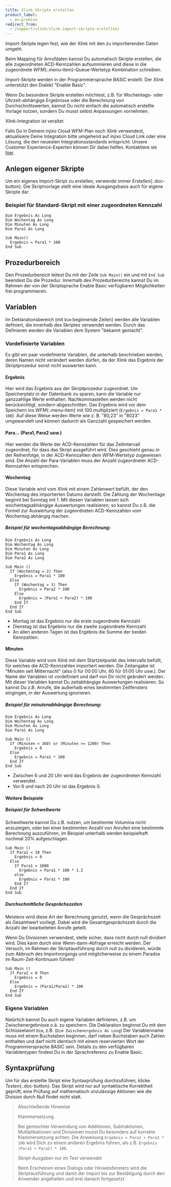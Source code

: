 ```yaml
---
title: Xlink Skripte erstellen
product_label:
  - on-premise
redirect_from:
  - /support/xlink/xlink-import-skripte-erstellen/
---
```


Import-Skripte legen fest, wie der Xlink mit den zu importierenden Daten umgeht.

Beim Mapping für Anrufdaten kannst Du automatisch Skripte erstellen, die alle zugeordneten ACD-Kennzahlen aufsummieren und diese in die zugeordnete _WFM_{:.menu-item}-Queue-Wertetyp Kombination schreiben.

Import-Skripte werden in der Programmiersprache _BASIC_ erstellt. Der Xlink unterstützt den Dialekt "Enable Basic".

Wenn Du besondere Skripte erstellen möchtest, z.B. für Wochentags- oder Uhrzeit-abhängige Ergebnisse oder die Berechnung von Durchschnittswerten, kannst Du nicht einfach die automatisch erstellte Vorlage nutzen, sondern Du musst selbst Anpassungen vornehmen.

<div markdown="1" class="hint-box-default hint-box-red">

Xlink-Integration ist veraltet

Falls Du in Deinem injixo Cloud WFM-Plan noch Xlink verwendest, aktualisiere Deine Integration bitte umgehend auf injixo Cloud Link oder eine Lösung, die den neuesten Integrationsstandards entspricht. Unsere Customer Experience-Experten können Dir dabei helfen. Kontaktiere sie [hier](https://www.injixo.com/contact/?message_type=support-enquiry&message=Ich%20m%C3%B6chte%20Unterst%C3%BCtzung%20beim%20Update%20meiner%20Integration.%20Mir%20ist%20bewusst,%20dass%20dies%20notwendig%20ist,%20um%20den%20Datenimport%20zu%20injixo%20auch%20nach%20dem%2030.%20Januar%202023%20ohne%20Unterbrechung%20zu%20gew%C3%A4hrleisten.).

</div>

## Anlegen eigener Skripte

Um ein eigenes Import-Skript zu erstellen, verwende immer _Erstellen_{:.doc-button}. Die Skriptvorlage stellt eine ideale Ausgangsbasis auch für eigene Skripte dar.

### Beispiel für Standard-Skript mit einer zugeordneten Kennzahl

```
Dim Ergebnis As Long
Dim Wochentag As Long
Dim Minuten As Long
Dim Para1 As Long

Sub Main()
  Ergebnis = Para1 * 100
End Sub
```

## Prozedurbereich

Den Prozedurbereich leitest Du mit der Zeile `Sub Main()` ein und mit `End Sub` beendest Du die Prozedur. Innerhalb des Prozedurbereichs kannst Du im Rahmen der von der Skriptsprache Enable Basic verfügbaren Möglichkeiten frei programmieren.

## Variablen

Im Deklarationsbereich (mit `Dim` beginnende Zeilen) werden alle Variablen definiert, die innerhalb des Skriptes verwendet werden. Durch das Definieren werden die Variablen dem System "bekannt gemacht".

### Vordefinierte Variablen

Es gibt ein paar vordefinierte Variablen, die unterhalb beschrieben werden, deren Namen nicht verändert werden dürfen, da der Xlink das Ergebnis der Skriptprozedur sonst nicht auswerten kann.

#### Ergebnis

Hier wird das Ergebnis aus der Skriptprozedur zugeordnet. Um Speicherplatz in der Datenbank zu sparen, kann die Variable nur ganzzahlige Werte enthalten. Nachkommastellen werden nicht berücksichtigt, sondern abgeschnitten. Das Ergebnis wird vor dem Speichern ins _WFM_{:.menu-item} mit 100 multipliziert (`Ergebnis = Para1 * 100`). Auf diese Weise werden Werte wie z.&nbsp;B. "80,23" in "8023" umgewandelt und können dadurch als Ganzzahl gespeichert werden.

#### Para... (Para1, Para2 usw.)

Hier werden die Werte der ACD-Kennzahlen für das Zeitintervall zugeordnet, für dass das Skript ausgeführt wird. Dies geschieht genau in der Reihenfolge, in der ACD-Kennzahlen dem WFM-Wertetyp zugewiesen sind. Die Anzahl der Para-Variablen muss der Anzahl zugeordneter ACD-Kennzahlen entsprechen.

#### Wochentag

Diese Variable wird vom Xlink mit einem Zahlenwert befüllt, der den Wochentag des importierten Datums darstellt. Die Zählung der Wochentage beginnt bei Sonntag mit 1. Mit diesen Variablen lassen sich wochentagsabhängige Auswertungen realisieren; so kannst Du z.B. die Formel zur Auswertung der zugeordneten ACD-Kennzahlen vom Wochentag abhängig machen.

##### Beispiel für wochentagsabhängige Berechnung:

```
Dim Ergebnis As Long
Dim Wochentag As Long
Dim Minuten As Long
Dim Para1 As Long
Dim Para2 As Long

Sub Main ()
  If (Wochentag = 2) Then
    Ergebnis = Para1 * 100
  Else
    If (Wochentag = 3) Then
      Ergebnis = Para2 * 100
    Else
      Ergebnis = (Para1 + Para2) * 100
    End If
  End If
End Sub
```

- Montag ist das Ergebnis nur die erste zugeordnete Kennzahl
- Dienstag ist das Ergebnis nur die zweite zugeordnete Kennzahl
- An allen anderen Tagen ist das Ergebnis die Summe der beiden Kennzahlen.

#### Minuten

Diese Variable wird vom Xlink mit dem Startzeitpunkt des Intervalls befüllt, für welches die ACD-Kennzahlen importiert werden. Die Zeitangabe ist "Minuten seit Mitternacht" (also 0 für 00:00 Uhr, 60 für 01:00 Uhr usw.). Der Name der Variablen ist vordefiniert und darf von Dir nicht geändert werden. Mit dieser Variablen kannst Du zeitabhängige Auswertungen realisieren. So kannst Du z.B. Anrufe, die außerhalb eines bestimmten Zeitfensters eingingen, in der Auswertung ignorieren.

##### Beispiel für minutenabhängige Berechnung:

```
Dim Ergebnis As Long
Dim Wochentag As Long
Dim Minuten As Long
Dim Para1 As Long

Sub Main ()
  If (Minuten < 360) or (Minuten >= 1200) Then
    Ergebnis = 0
  Else
    Ergebnis = Para1 * 100
  End If
End Sub
```

- Zwischen 6 und 20 Uhr wird das Ergebnis der zugeordneten Kennzahl verwendet.
- Vor 6 und nach 20 Uhr ist das Ergebnis 0.

#### Weitere Beispiele

##### Beispiel für Schwellwerte

Schwellwerte kannst Du z.B. nutzen, um bestimmte Volumina nicht anzuzeigen, oder bei einer bestimmten Anzahl von Anrufen eine bestimmte Berechnung auszuführen, im Beispiel unterhalb werden beispielhaft nochmal 20% aufgeschlagen.

```
Sub Main ()
  If Para1 < 10 Then
    Ergebnis = 0
  Else
    If Para1 > 1000
      Ergebnis = Para1 * 100 * 1.2
    else
      Ergebnis = Para1 * 100
    End If
  End If
End Sub
```

##### Durchschnittliche Gesprächszeiten

Meistens wird diese Art der Berechnung genutzt, wenn die Gesprächszeit als Gesamtwert vorliegt. Dabei wird die Gesamtgesprächszeit durch die Anzahl der bearbeiteten Anrufe geteilt.

Wenn Du Divisionen verwendest, stelle sicher, dass nicht durch null dividiert wird. Dies kann durch eine Wenn-dann-Abfrage erreicht werden. Der Versuch, im Rahmen der Skriptausführung durch null zu dividieren, würde zum Abbruch des Importvorgangs und möglicherweise zu einem Paradox im Raum-Zeit-Kontinuum führen!

```
Sub Main ()
  If Para2 = 0 Then
    Ergebnis = 0
  Else
    Ergebnis = (Para1/Para2) * 100
  End If
End Sub
```

### Eigene Variablen

Natürlich kannst Du auch eigene Variablen definieren, z.B. um Zwischenergebnisse o.ä. zu speichern. Die Deklaration beginnst Du mit dem Schlüsselwort `Dim`, z.B. (`Dim Zwischenergebnis As Long`) Der Variablenname muss mit einem Buchstaben beginnen, darf neben Buchstaben auch Zahlen enthalten und darf nicht identisch mit einem reservierten Wort der Programmiersprache BASIC sein. Details zu den verfügbaren Variablentypen findest Du in der Sprachreferenz zu Enable Basic.

## Syntaxprüfung

Um für das erstellte Skript eine Syntaxprüfung durchzuführen, klicke _Testen_{:.doc-button}. Das Skript wird nur auf syntaktische Korrektheit geprüft, eine Prüfung auf mathematisch unzulässige Aktionen wie die Division durch Null findet nicht statt.

> Abschließende Hinweise
>
> Klammersetzung
>
> Bei gemischter Verwendung von Additionen, Subtraktionen, Multiplikationen und Divisionen musst Du besonders auf korrekte Klammersetzung achten. Die Anweisung `Ergebnis = Para1 + Para2 * 100` wird Dich zu einem anderen Ergebnis führen, als z.B. `Ergebnis (Para1 + Para2) * 100`.
>
> Skript-Ausgaben nur im Test verwendet
>
> Beim Erscheinen eines Dialogs oder Hinweisfensters wird die Skriptausführung und damit der Import bis zur Bestätigung durch den Anwender angehalten und erst danach fortgesetzt.
